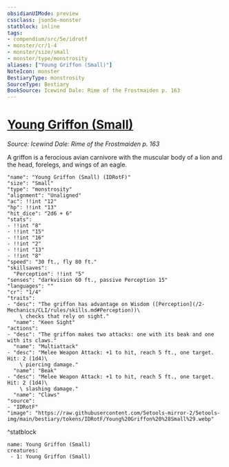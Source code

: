```yaml
---
obsidianUIMode: preview
cssclass: json5e-monster
statblock: inline
tags:
- compendium/src/5e/idrotf
- monster/cr/1-4
- monster/size/small
- monster/type/monstrosity
aliases: ["Young Griffon (Small)"]
NoteIcon: monster
BestiaryType: monstrosity
SourceType: Bestiary
BookSource: Icewind Dale: Rime of the Frostmaiden p. 163
---
```

# [Young Griffon (Small)](2-Mechanics\CLI\bestiary\monstrosity/young-griffon-small-idrotf.md)
*Source: Icewind Dale: Rime of the Frostmaiden p. 163*  

A griffon is a ferocious avian carnivore with the muscular body of a lion and the head, forelegs, and wings of an eagle.

```statblock
"name": "Young Griffon (Small) (IDRotF)"
"size": "Small"
"type": "monstrosity"
"alignment": "Unaligned"
"ac": !!int "12"
"hp": !!int "13"
"hit_dice": "2d6 + 6"
"stats":
- !!int "8"
- !!int "15"
- !!int "16"
- !!int "2"
- !!int "13"
- !!int "8"
"speed": "30 ft., fly 80 ft."
"skillsaves":
  "Perception": !!int "5"
"senses": "darkvision 60 ft., passive Perception 15"
"languages": ""
"cr": "1/4"
"traits":
- "desc": "The griffon has advantage on Wisdom ([Perception](/2-Mechanics/CLI/rules/skills.md#Perception))\
    \ checks that rely on sight."
  "name": "Keen Sight"
"actions":
- "desc": "The griffon makes two attacks: one with its beak and one with its claws."
  "name": "Multiattack"
- "desc": "Melee Weapon Attack: +1 to hit, reach 5 ft., one target. Hit: 2 (1d4)\
    \ piercing damage."
  "name": "Beak"
- "desc": "Melee Weapon Attack: +1 to hit, reach 5 ft., one target. Hit: 2 (1d4)\
    \ slashing damage."
  "name": "Claws"
"source":
- "IDRotF"
"image": "https://raw.githubusercontent.com/5etools-mirror-2/5etools-img/main/bestiary/tokens/IDRotF/Young%20Griffon%20%28Small%29.webp"
```
^statblock

```encounter-table
name: Young Griffon (Small)
creatures:
 - 1: Young Griffon (Small)
```